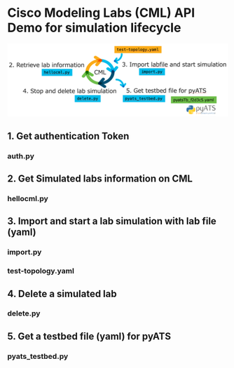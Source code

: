 # Cisco Modeling Labs (CML) API Demo for simulation lifecycle

![Lab lifecycle with CML](./SS1.png)

## 1. Get authentication Token
### auth.py

## 2. Get Simulated labs information on CML
### hellocml.py

## 3. Import and start a lab simulation with lab file (yaml)
### import.py
### test-topology.yaml

## 4. Delete a simulated lab
### delete.py

## 5. Get a testbed file (yaml) for pyATS
### pyats_testbed.py